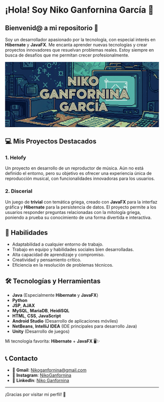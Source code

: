 # ¡Hola! Soy Niko Ganfornina García 👋

## Bienvenid@ a mi repositorio 🎉

Soy un desarrollador apasionado por la tecnología, con especial interés en **Hibernate** y **JavaFX**. Me encanta aprender nuevas tecnologías y crear proyectos innovadores que resuelvan problemas reales. Estoy siempre en busca de desafíos que me permitan crecer profesionalmente.

![Banner Niko](BannerImage.jpeg)

## 💻 Mis Proyectos Destacados

### 1. **Helofy**
Un proyecto en desarrollo de un reproductor de música. Aún no está definido el entorno, pero su objetivo es ofrecer una experiencia única de reproducción musical, con funcionalidades innovadoras para los usuarios.

### 2. **Discerial**
Un juego de **trivial** con temática griega, creado con **JavaFX** para la interfaz gráfica y **Hibernate** para la persistencia de datos. El proyecto permite a los usuarios responder preguntas relacionadas con la mitología griega, poniendo a prueba su conocimiento de una forma divertida e interactiva.

## 🔧 Habilidades

- Adaptabilidad a cualquier entorno de trabajo.
- Trabajo en equipo y habilidades sociales bien desarrolladas.
- Alta capacidad de aprendizaje y compromiso.
- Creatividad y pensamiento crítico.
- Eficiencia en la resolución de problemas técnicos.

## 🛠️ Tecnologías y Herramientas

- **Java** (Especialmente **Hibernate** y **JavaFX**)
- **Python**
- **JSP**, **AJAX**
- **MySQL**, **MariaDB**, **HeidiSQL**
- **HTML**, **CSS**, **JavaScript**
- **Android Studio** (Desarrollo de aplicaciones móviles)
- **NetBeans**, **IntelliJ IDEA** (IDE principales para desarrollo Java)
- **Unity** (Desarrollo de juegos)

Mi tecnología favorita: **Hibernate** + **JavaFX** 🖥️✨

## 📞 Contacto

- 📧 **Gmail**: Nikoganfornina@gmail.com
- 📱 **Instagram**: [NikoGanfornina](https://www.instagram.com/NikoGanfornina)
- 💼 **LinkedIn**: [Niko Ganfornina](https://www.linkedin.com/in/niko-ganfornina)

---

¡Gracias por visitar mi perfil! 🚀
